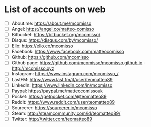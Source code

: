 # List of accounts on web

- [ ] About.me: https://about.me/mcomisso
- [ ] Angel: https://angel.co/matteo-comisso
- [ ] Bitbucket: https://bitbucket.org/mcomisso/
- [ ] Disqus: https://disqus.com/by/mcomisso/
- [ ] Ello: https://ello.co/mcomisso
- [ ] Facebook: https://www.facebook.com/matteocomisso
- [ ] Github: https://github.com/mcomisso
- [ ] Github page: https://github.com/mcomisso/mcomisso.github.io - http://mcomisso.xyz
- [ ] Instagram: https://www.instagram.com/mcomisso_/
- [ ] LastFM: https://www.last.fm/it/user/teomatteo89
- [ ] LinkedIn: https://www.linkedin.com/in/mcomisso
- [ ] Paypal: https://paypal.me/matteocomissouk
- [ ] Pocket: https://getpocket.com/@teomatteo89
- [ ] Reddit: https://www.reddit.com/user/teomatteo89
- [ ] Sourcerer: https://sourcerer.io/mcomisso
- [ ] Steam: http://steamcommunity.com/id/teomatteo89/
- [ ] Twitter: http://twitter.com/teomatteo89
